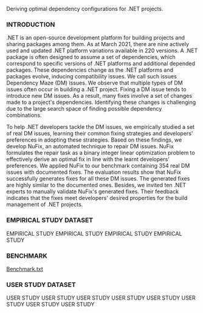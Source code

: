 Deriving optimal dependency configurations for .NET projects.

### INTRODUCTION

.NET is an open-source development platform for building projects and sharing packages among them. As at March 2021, there are nine actively used and updated .NET platform variations available in 220 versions. A .NET package is often designed to assume a set of dependencies, which correspond to specific versions of .NET platforms and additional depended packages. These dependencies change as the .NET platforms and packages evolve, inducing compatibility issues. We call such issues Dependency Maze (DM) issues. We observe that multiple types of DM issues often occur in building a .NET project. Fixing a DM issue tends to introduce new DM issues. As a result, many fixes involve a set of changes made to a project's dependencies. Identifying these changes is challenging due to the large search space of finding possible dependency combinations.

To help .NET developers tackle the DM issues, we empirically studied a set of real DM issues, learning their common fixing strategies and developers' preferences in adopting these strategies. Based on these findings, we develop NuFix, an automated technique to repair DM issues. NuFix formulates the repair task as a binary integer linear optimization problem to effectively derive an optimal fix in line with the learnt developers' preferences. We applied NuFix to our benchmark containing 354 real DM issues with documented fixes. The evaluation results show that NuFix successfully generates fixes for all these DM issues.  The generated fixes are highly similar to the documented ones. Besides, we invited ten .NET experts to manually validate NuFix's generated fixes. Their feedback indicates that the fixes meet developers' desired properties for the build management of .NET projects.


### EMPIRICAL STUDY DATASET

EMPIRICAL STUDY EMPIRICAL STUDY EMPIRICAL STUDY EMPIRICAL STUDY

### BENCHMARK

<a href="https://raw.githubusercontent.com/nufix-dependency-maze/nufix/17d31e3b60b66e948577de88a0289c9eb58fe7c6/Benchmark.txt">Benchmark.txt</a>

### USER STUDY DATASET

USER STUDY USER STUDY USER STUDY USER STUDY USER STUDY USER STUDY USER STUDY USER STUDY
